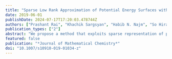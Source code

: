 ```yaml
---
title: "Sparse Low Rank Approximation of Potential Energy Surfaces with Applications in Estimation of Anharmonic Zero Point Energies and Frequencies"
date: 2019-06-01
publishDate: 2024-07-17T17:20:03.478744Z
authors: ["Prashant Rai", "Khachik Sargsyan", "Habib N. Najm", "So Hirata"]
publication_types: ["2"]
abstract: "We propose a method that exploits sparse representation of potential energy surfaces (PES) on a polynomial basis set selected by compressed sensing. The method is useful for studies involving large numbers of PES evaluations, such as the search for local minima, transition states, or integration. We apply this method for estimating zero point energies and frequencies of molecules using a three step approach. In the first step, we interpret the PES as a sparse tensor on polynomial basis and determine its entries by a compressed sensing based algorithm using only a few PES evaluations. Then, we implement a rank reduction strategy to compress this tensor in a suitable low-rank canonical tensor format using standard tensor compression tools. This allows representing a high dimensional PES as a small sum of products of one dimensional functions. Finally, a low dimensional Gauss–Hermite quadrature rule is used to integrate the product of sparse canonical low-rank representation of PES and Green’s function in the second-order diagrammatic vibrational many-body Green’s function theory (XVH2) for estimation of zero-point energies and frequencies. Numerical tests on molecules considered in this work suggest a more efficient scaling of computational cost with molecular size as compared to other methods."
featured: false
publication: "*Journal of Mathematical Chemistry*"
doi: "10.1007/s10910-019-01034-z"
---
```


